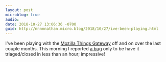 ```yaml
---
layout: post
microblog: true
audio: 
date: 2018-10-27 13:06:36 -0700
guid: http://nnnnnathan.micro.blog/2018/10/27/ive-been-playing.html
---
```

I've been playing with the [Mozilla Things Gateway](https://github.com/mozilla-iot/gateway) off and on over the last couple months. This morning I reported [a bug](https://github.com/mozilla-iot/gateway/issues/1458) only to be have it triaged/closed in less than an hour; impressive!
